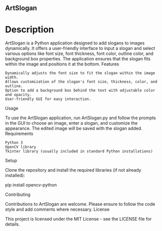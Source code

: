 ## ArtSlogan
# Description

ArtSlogan is a Python application designed to add slogans to images dynamically. It offers a user-friendly interface to input a slogan and select various options like font size, font thickness, font color, outline color, and background box properties. The application ensures that the slogan fits within the image and positions it at the bottom.
Features

    Dynamically adjusts the font size to fit the slogan within the image width.
    Allows customization of the slogan's font size, thickness, color, and outline.
    Option to add a background box behind the text with adjustable color and opacity.
    User-friendly GUI for easy interaction.

Usage

To use the ArtSlogan application, run ArtSlogan.py and follow the prompts in the GUI to choose an image, enter a slogan, and customize the appearance. The edited image will be saved with the slogan added.
Requirements

    Python 3
    OpenCV library
    Tkinter library (usually included in standard Python installations)

Setup

Clone the repository and install the required libraries (if not already installed):

pip install opencv-python

Contributing

Contributions to ArtSlogan are welcome. Please ensure to follow the code style and add comments where necessary.
License

This project is licensed under the MIT License - see the LICENSE file for details.
